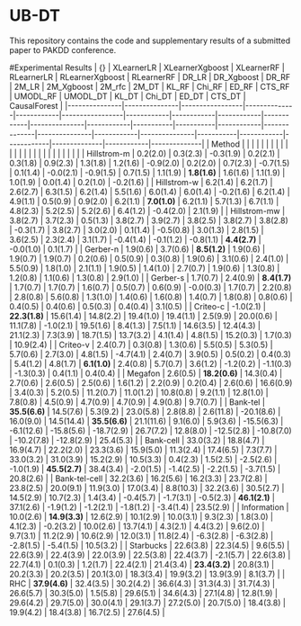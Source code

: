# UB-DT

This repository contains the code and supplementary results of a submitted paper to PAKDD conference.


#Experimental Results
| {}            | XLearnerLR    | XLearnerXgboost | XLearnerRF   | RLearnerLR | RLearnerXgboost | RLearnerRF | DR_LR      | DR_Xgboost | DR_RF      | 2M_LR         | 2M_Xgboost | 2M_rfc    | 2M_DT     | KL_RF      | Chi_RF       | ED_RF         | CTS_RF     | UMODL_RF      | UMODL_DT  | KL_DT      | Chi_DT     | ED_DT        | CTS_DT     | CausalForest |
|---------------|---------------|-----------------|--------------|------------|-----------------|------------|------------|------------|------------|---------------|------------|-----------|-----------|------------|--------------|---------------|------------|---------------|-----------|------------|------------|--------------|------------|--------------|
| Method        |               |                 |              |            |                 |            |            |            |            |               |            |           |           |            |              |               |            |               |           |            |            |              |            |              |
| Hillstrom-m   | 0.2(2.0)      | 0.3(2.3)        | -0.3(1.9)    | 0.2(2.1)   | 0.3(1.8)        | 0.9(2.3)   | 1.3(1.8)   | 1.2(1.6)   | -0.9(2.0)  | 0.2(2.0)      | 0.7(2.3)   | -0.7(1.5) | 0.1(1.4)  | -0.0(2.1)  | -0.9(1.5)    | 0.7(1.5)      | 1.1(1.9)   | **1.8(1.6)**  | 1.6(1.6)  | 1.1(1.9)   | 1.0(1.9)   | 0.0(1.4)     | 0.2(1.0)   | -0.2(1.6)    |
| Hillstrom-w   | 6.2(1.4)      | 6.2(1.7)        | 2.6(2.7)     | 6.3(1.5)   | 6.2(1.4)        | 5.5(1.6)   | 6.0(1.4)   | 6.0(1.4)   | -0.2(1.6)  | 6.2(1.4)      | 4.9(1.1)   | 0.5(0.9)  | 0.9(2.0)  | 6.2(1.1)   | **7.0(1.0)** | 6.2(1.1)      | 5.7(1.3)   | 6.7(1.1)      | 4.8(2.3)  | 5.2(2.5)   | 5.2(2.6)   | 6.4(1.2)     | -0.4(2.0)  | 2.1(1.9)     |
| Hillstrom-mw  | 3.8(2.7)      | 3.7(2.3)        | 0.5(1.3)     | 3.8(2.7)   | 3.9(2.7)        | 3.8(2.5)   | 3.8(2.7)   | 3.8(2.8)   | -0.3(1.7)  | 3.8(2.7)      | 3.0(2.0)   | 0.1(1.4)  | -0.5(0.8) | 3.0(1.3)   | 2.8(1.5)     | 3.6(2.5)      | 2.3(2.4)   | 3.1(1.7)      | -0.4(1.4) | -0.1(1.2)  | -0.8(1.1)  | **4.4(2.7)** | -0.0(1.0)  | 0.1(1.7)     |
| Gerber-n      | 1.9(0.6)      | 3.7(0.6)        | **8.5(1.2)** | 1.9(0.6)   | 1.9(0.7)        | 1.9(0.7)   | 0.2(0.6)   | 0.5(0.9)   | 0.3(0.8)   | 1.9(0.6)      | 3.1(0.6)   | 2.4(1.0)  | 5.5(0.9)  | 1.8(1.0)   | 2.1(1.1)     | 1.9(0.5)      | 1.4(1.0)   | 2.7(0.7)      | 1.9(0.6)  | 1.3(0.8)   | 1.2(0.8)   | 1.1(0.6)     | 1.3(0.8)   | 2.9(1.0)     |
| Gerber-s      | 1.7(0.7)      | 2.4(0.9)        | **8.4(1.7)** | 1.7(0.7)   | 1.7(0.7)        | 1.6(0.7)   | 0.5(0.7)   | 0.6(0.9)   | -0.0(0.3)  | 1.7(0.7)      | 2.2(0.8)   | 2.8(0.8)  | 5.6(0.8)  | 1.3(1.0)   | 1.4(0.6)     | 1.6(0.8)      | 1.4(0.7)   | 1.8(0.8)      | 0.8(0.6)  | 0.4(0.5)   | 0.4(0.6)   | 0.5(0.3)     | 0.4(0.4)   | 3.1(0.5)     |
| Criteo-c      | -1.0(2.1)     | **22.3(1.8)**   | 15.6(1.4)    | 14.8(2.2)  | 19.4(1.0)       | 19.4(1.1)  | 2.5(9.9)   | 20.0(0.6)  | 11.1(7.8)  | -1.0(2.1)     | 19.5(1.6)  | 8.4(1.3)  | 7.5(1.1)  | 14.6(3.5)  | 12.4(4.3)    | 21.1(2.3)     | 7.3(3.9)   | 18.7(1.5)     | 13.7(3.2) | 4.1(1.4)   | 4.8(1.5)   | 15.2(0.3)    | 1.7(0.3)   | 10.9(2.4)    |
| Criteo-v      | 2.4(0.7)      | 0.3(0.8)        | 1.3(0.6)     | 5.5(0.5)   | 5.3(0.5)        | 5.7(0.6)   | 2.7(3.0)   | 4.8(1.5)   | -4.7(4.1)  | 2.4(0.7)      | 3.9(0.5)   | 0.5(0.2)  | 0.4(0.3)  | 5.4(1.2)   | 4.8(1.7)     | **6.1(1.0)**  | 2.4(0.8)   | 5.7(0.7)      | 3.6(1.2)  | -1.2(0.2)  | -1.1(0.3)  | -1.3(0.3)    | 0.4(1.1)   | 0.4(0.4)     |
| Megafon       | 2.6(0.5)      | **18.2(0.6)**   | 14.3(0.4)    | 2.7(0.6)   | 2.6(0.5)        | 2.5(0.6)   | 1.6(1.2)   | 2.2(0.9)   | 0.2(0.4)   | 2.6(0.6)      | 16.6(0.9)  | 3.4(0.3)  | 5.2(0.5)  | 11.2(0.7)  | 11.0(1.2)    | 10.8(0.8)     | 9.2(1.1)   | 12.8(1.0)     | 7.8(0.8)  | 4.5(0.9)   | 4.7(0.9)   | 4.7(0.9)     | 4.9(0.8)   | 9.7(0.7)     |
| Bank-tel      | **35.5(6.6)** | 14.5(7.6)       | 5.3(9.2)     | 23.0(5.8)  | 2.8(8.8)        | 2.6(11.8)  | -20.1(8.6) | 16.0(9.0)  | 14.5(14.4) | **35.5(6.6)** | 21.1(11.6) | 9.1(6.0)  | 5.9(3.6)  | -15.5(6.3) | -6.1(12.6)   | -15.8(5.6)    | -18.7(2.9) | 26.7(7.2)     | 12.8(8.0) | -12.5(2.8) | -10.8(7.0) | -10.2(7.8)   | -12.8(2.9) | 25.4(5.3)    |
| Bank-cell     | 33.0(3.2)     | 18.8(4.7)       | 16.9(4.7)    | 22.2(2.0)  | 23.3(3.6)       | 15.9(5.0)  | 11.3(2.4)  | 17.4(6.5)  | 7.3(7.7)   | 33.0(3.2)     | 31.0(3.9)  | 15.2(2.9) | 10.5(3.3) | 0.4(2.3)   | 1.5(2.5)     | -2.5(2.6)     | -1.0(1.9)  | **45.5(2.7)** | 38.4(3.4) | -2.0(1.5)  | -1.4(2.5)  | -2.2(1.5)    | -3.7(1.5)  | 20.8(2.6)    |
| Bank-tel-cell | 32.2(3.6)     | 16.2(5.6)       | 16.2(3.3)    | 23.7(2.8)  | 23.8(2.5)       | 20.0(9.1)  | 11.9(3.0)  | 17.0(3.4)  | 8.8(10.3)  | 32.2(3.6)     | 30.5(2.7)  | 14.5(2.9) | 10.7(2.3) | 1.4(3.4)   | -0.4(5.7)    | -1.7(3.1)     | -0.5(2.3)  | **46.1(2.1)** | 37.1(2.6) | -1.9(1.2)  | -1.2(2.1)  | -1.8(1.2)    | -3.4(1.4)  | 23.5(2.9)    |
| Information   | 10.0(2.6)     | **14.9(3.3)**   | 12.6(2.9)    | 10.1(2.9)  | 10.0(3.1)       | 9.3(2.3)   | 1.8(3.0)   | 4.1(2.3)   | -0.2(3.2)  | 10.0(2.6)     | 13.7(4.1)  | 4.3(2.1)  | 4.4(3.2)  | 9.6(2.0)   | 9.7(3.1)     | 11.2(2.9)     | 10.6(2.9)  | 12.0(3.1)     | 11.8(2.4) | -6.3(2.8)  | -6.3(2.8)  | -2.8(1.5)    | -5.4(1.5)  | 10.5(3.2)    |
| Starbucks     | 22.6(3.8)     | 22.3(4.5)       | 9.6(5.5)     | 22.6(3.9)  | 22.4(3.9)       | 22.0(3.9)  | 22.5(3.8)  | 22.4(3.7)  | -2.1(5.7)  | 22.6(3.8)     | 22.7(4.1)  | 0.1(0.3)  | 1.2(1.7)  | 22.4(2.1)  | 21.4(3.4)    | **23.4(3.2)** | 20.8(3.1)  | 20.2(3.3)     | 20.2(3.5) | 20.1(3.0)  | 18.3(3.4)  | 19.9(3.2)    | 13.9(3.9)  | 8.1(3.7)     |
| RHC           | **37.9(4.6)** | 32.4(3.5)       | 30.2(4.2)    | 36.6(4.3)  | 31.3(4.3)       | 31.7(4.3)  | 26.6(5.7)  | 30.3(5.0)  | 1.5(5.8)   | 29.6(5.1)     | 34.6(4.3)  | 27.1(4.8) | 12.8(1.9) | 29.6(4.2)  | 29.7(5.0)    | 30.0(4.1)     | 29.1(3.7)  | 27.2(5.0)     | 20.7(5.0) | 18.4(3.8)  | 19.9(4.2)  | 18.4(3.8)    | 16.7(2.5)  | 27.6(4.5)    |
